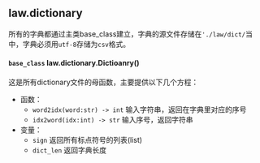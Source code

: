 ## law.dictionary
所有的字典都通过主类base_class建立，字典的源文件存储在`'./law/dict/`当中，字典必须用`utf-8`存储为`csv`格式。
#### `base_class` law.dictionary.Dictioanry()
这是所有dictionary文件的母函数，主要提供以下几个方程：
- 函数：
  - `word2idx(word:str) -> int` 输入字符串，返回在字典里对应的序号
  - `idx2word(idx:int) -> str` 输入序号，返回字符串
- 变量：
  - `sign` 返回所有标点符号的列表(list)
  - `dict_len` 返回字典长度
